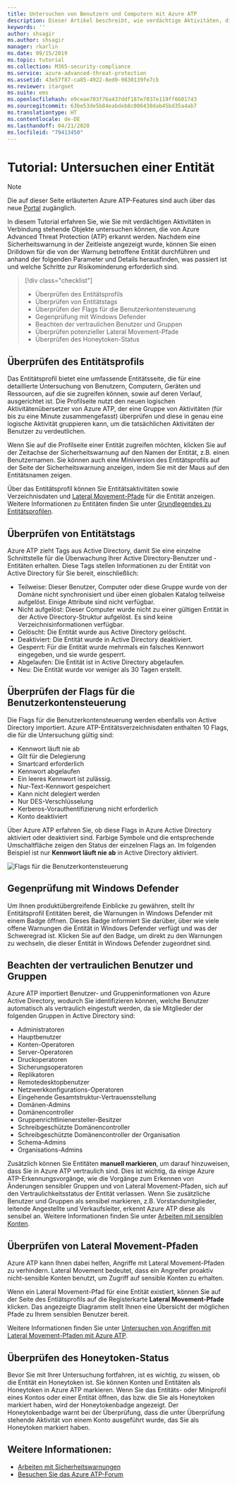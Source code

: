 ```yaml
---
title: Untersuchen von Benutzern und Computern mit Azure ATP
description: Dieser Artikel beschreibt, wie verdächtige Aktivitäten, die von Benutzern ausgeführt werden, sowie Entitäten, Computer oder Geräte mithilfe von Azure Advanced Threat Protection (ATP) untersucht werden können.
keywords: ''
author: shsagir
ms.author: shsagir
manager: rkarlin
ms.date: 09/15/2019
ms.topic: tutorial
ms.collection: M365-security-compliance
ms.service: azure-advanced-threat-protection
ms.assetid: 43e57f87-ca85-4922-8ed0-9830139fe7cb
ms.reviewer: itargoet
ms.suite: ems
ms.openlocfilehash: e9ceae703f76a437ddf187e7037e119ff6601743
ms.sourcegitcommit: 63be53de5b84eabdeb8c006438dab45bd35a4ab7
ms.translationtype: HT
ms.contentlocale: de-DE
ms.lasthandoff: 04/21/2020
ms.locfileid: "79413450"
---
```

# <a name="tutorial-investigate-an-entity"></a>Tutorial: Untersuchen einer Entität

> [!NOTE]
> Die auf dieser Seite erläuterten Azure ATP-Features sind auch über das neue [Portal](https://portal.cloudappsecurity.com) zugänglich.

In diesem Tutorial erfahren Sie, wie Sie mit verdächtigen Aktivitäten in Verbindung stehende Objekte untersuchen können, die von Azure Advanced Threat Protection (ATP) erkannt werden. Nachdem eine Sicherheitswarnung in der Zeitleiste angezeigt wurde, können Sie einen Drilldown für die von der Warnung betroffene Entität durchführen und anhand der folgenden Parameter und Details herausfinden, was passiert ist und welche Schritte zur Risikominderung erforderlich sind.

> [!div class="checklist"]
> * Überprüfen des Entitätsprofils
> * Überprüfen von Entitätstags
> * Überprüfen der Flags für die Benutzerkontensteuerung
> * Gegenprüfung mit Windows Defender
> * Beachten der vertraulichen Benutzer und Gruppen
> * Überprüfen potenzieller Lateral Movement-Pfade
> * Überprüfen des Honeytoken-Status

## <a name="check-the-entity-profile"></a>Überprüfen des Entitätsprofils

Das Entitätsprofil bietet eine umfassende Entitätsseite, die für eine detaillierte Untersuchung von Benutzern, Computern, Geräten und Ressourcen, auf die sie zugreifen können, sowie auf deren Verlauf, ausgerichtet ist. Die Profilseite nutzt den neuen logischen Aktivitätenübersetzer von Azure ATP, der eine Gruppe von Aktivitäten (für bis zu eine Minute zusammengefasst) überprüfen und diese in genau eine logische Aktivität gruppieren kann, um die tatsächlichen Aktivitäten der Benutzer zu verdeutlichen.

Wenn Sie auf die Profilseite einer Entität zugreifen möchten, klicken Sie auf der Zeitachse der Sicherheitswarnung auf den Namen der Entität, z.B. einen Benutzernamen. Sie können auch eine Miniversion des Entitätsprofils auf der Seite der Sicherheitswarnung anzeigen, indem Sie mit der Maus auf den Entitätsnamen zeigen.

Über das Entitätsprofil können Sie Entitätsaktivitäten sowie Verzeichnisdaten und [Lateral Movement-Pfade](use-case-lateral-movement-path.md) für die Entität anzeigen. Weitere Informationen zu Entitäten finden Sie unter [Grundlegendes zu Entitätsprofilen](entity-profiles.md).

## <a name="check-entity-tags"></a>Überprüfen von Entitätstags

Azure ATP zieht Tags aus Active Directory, damit Sie eine einzelne Schnittstelle für die Überwachung Ihrer Active Directory-Benutzer und -Entitäten erhalten. Diese Tags stellen Informationen zu der Entität von Active Directory für Sie bereit, einschließlich:
- Teilweise: Dieser Benutzer, Computer oder diese Gruppe wurde von der Domäne nicht synchronisiert und über einen globalen Katalog teilweise aufgelöst. Einige Attribute sind nicht verfügbar.
- Nicht aufgelöst: Dieser Computer wurde nicht zu einer gültigen Entität in der Active Directory-Struktur aufgelöst. Es sind keine Verzeichnisinformationen verfügbar.
- Gelöscht: Die Entität wurde aus Active Directory gelöscht.
- Deaktiviert: Die Entität wurde in Active Directory deaktiviert.
- Gesperrt: Für die Entität wurde mehrmals ein falsches Kennwort eingegeben, und sie wurde gesperrt.
- Abgelaufen: Die Entität ist in Active Directory abgelaufen.
- Neu: Die Entität wurde vor weniger als 30 Tagen erstellt.

## <a name="check-user-account-control-flags"></a>Überprüfen der Flags für die Benutzerkontensteuerung

Die Flags für die Benutzerkontensteuerung werden ebenfalls von Active Directory importiert. Azure ATP-Entitätsverzeichnisdaten enthalten 10 Flags, die für die Untersuchung gültig sind: 
- Kennwort läuft nie ab
- Gilt für die Delegierung
- Smartcard erforderlich
- Kennwort abgelaufen
- Ein leeres Kennwort ist zulässig.
- Nur-Text-Kennwort gespeichert
- Kann nicht delegiert werden
- Nur DES-Verschlüsselung
- Kerberos-Vorauthentifizierung nicht erforderlich
- Konto deaktiviert 

Über Azure ATP erfahren Sie, ob diese Flags in Azure Active Directory aktiviert oder deaktiviert sind. Farbige Symbole und die entsprechende Umschaltfläche zeigen den Status der einzelnen Flags an. Im folgenden Beispiel ist nur **Kennwort läuft nie ab** in Active Directory aktiviert.

 ![Flags für die Benutzerkontensteuerung](./media/user-access-flags.png)

## <a name="cross-check-with-windows-defender"></a>Gegenprüfung mit Windows Defender

Um Ihnen produktübergreifende Einblicke zu gewähren, stellt Ihr Entitätsprofil Entitäten bereit, die Warnungen in Windows Defender mit einem Badge öffnen. Dieses Badge informiert Sie darüber, über wie viele offene Warnungen die Entität in Windows Defender verfügt und was der Schweregrad ist. Klicken Sie auf den Badge, um direkt zu den Warnungen zu wechseln, die dieser Entität in Windows Defender zugeordnet sind.


## <a name="keep-an-eye-on-sensitive-users-and-groups"></a>Beachten der vertraulichen Benutzer und Gruppen

Azure ATP importiert Benutzer- und Gruppeninformationen von Azure Active Directory, wodurch Sie identifizieren können, welche Benutzer automatisch als vertraulich eingestuft werden, da sie Mitglieder der folgenden Gruppen in Active Directory sind:

-   Administratoren
-   Hauptbenutzer
-   Konten-Operatoren
-   Server-Operatoren
-   Druckoperatoren
-   Sicherungsoperatoren
-   Replikatoren
-   Remotedesktopbenutzer 
-   Netzwerkkonfigurations-Operatoren 
-   Eingehende Gesamtstruktur-Vertrauensstellung
-   Domänen-Admins
-   Domänencontroller
-   Gruppenrichtlinienersteller-Besitzer 
-   Schreibgeschützte Domänencontroller 
-   Schreibgeschützte Domänencontroller der Organisation 
-   Schema-Admins 
-   Organisations-Admins

Zusätzlich können Sie Entitäten **manuell markieren**, um darauf hinzuweisen, dass Sie in Azure ATP vertraulich sind. Dies ist wichtig, da einige Azure ATP-Erkennungsvorgänge, wie die Vorgänge zum Erkennen von Änderungen sensibler Gruppen und von Lateral Movement-Pfaden, sich auf den Vertraulichkeitsstatus der Entität verlassen. Wenn Sie zusätzliche Benutzer und Gruppen als sensibel markieren, z.B. Vorstandsmitglieder, leitende Angestellte und Verkaufsleiter, erkennt Azure ATP diese als sensibel an. Weitere Informationen finden Sie unter [Arbeiten mit sensiblen Konten](sensitive-accounts.md).

## <a name="review-lateral-movement-paths"></a>Überprüfen von Lateral Movement-Pfaden

Azure ATP kann Ihnen dabei helfen, Angriffe mit Lateral Movement-Pfaden zu verhindern. Lateral Movement bedeutet, dass ein Angreifer proaktiv nicht-sensible Konten benutzt, um Zugriff auf sensible Konten zu erhalten.

Wenn ein Lateral Movement-Pfad für eine Entität existiert, können Sie auf der Seite des Entiätsprofils auf die Registerkarte **Lateral Movement-Pfade** klicken. Das angezeigte Diagramm stellt Ihnen eine Übersicht der möglichen Pfade zu Ihrem sensiblen Benutzer bereit. 

Weitere Informationen finden Sie unter [Untersuchen von Angriffen mit Lateral Movement-Pfaden mit Azure ATP](use-case-lateral-movement-path.md).

## <a name="check-honeytoken-status"></a>Überprüfen des Honeytoken-Status

Bevor Sie mit Ihrer Untersuchung fortfahren, ist es wichtig, zu wissen, ob die Entität ein Honeytoken ist. Sie können Konten und Entitäten als Honeytoken in Azure ATP markieren. Wenn Sie das Entitäts- oder Miniprofil eines Kontos oder einer Entität öffnen, das bzw. die Sie als Honeytoken markiert haben, wird der Honeytokenbadge angezeigt. Der Honeytokenbadge warnt bei der Überprüfung, dass die unter Überprüfung stehende Aktivität von einem Konto ausgeführt wurde, das Sie als Honeytoken markiert haben.

## <a name="see-also"></a>Weitere Informationen:

- [Arbeiten mit Sicherheitswarnungen](working-with-suspicious-activities.md)
- [Besuchen Sie das Azure ATP-Forum](https://aka.ms/azureatpcommunity)
